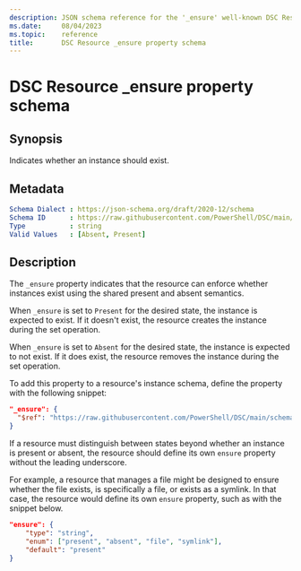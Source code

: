 ```yaml
---
description: JSON schema reference for the '_ensure' well-known DSC Resource property.
ms.date:     08/04/2023
ms.topic:    reference
title:       DSC Resource _ensure property schema
---
```


# DSC Resource _ensure property schema

## Synopsis

Indicates whether an instance should exist.

## Metadata

```yaml
Schema Dialect : https://json-schema.org/draft/2020-12/schema
Schema ID      : https://raw.githubusercontent.com/PowerShell/DSC/main/schemas/2023/08/resource/properties/ensure.json
Type           : string
Valid Values   : [Absent, Present]
```

## Description

The `_ensure` property indicates that the resource can enforce whether instances exist using the
shared present and absent semantics.

When `_ensure` is set to `Present` for the desired state, the instance is expected to exist. If it
doesn't exist, the resource creates the instance during the set operation.

When `_ensure` is set to `Absent` for the desired state, the instance is expected to not exist. If
it does exist, the resource removes the instance during the set operation.

To add this property to a resource's instance schema, define the property with the following
snippet:

```json
"_ensure": {
  "$ref": "https://raw.githubusercontent.com/PowerShell/DSC/main/schemas/2023/08/resource/properties/ensure.json"
}
```

If a resource must distinguish between states beyond whether an instance is present or absent, the
resource should define its own `ensure` property without the leading underscore.

For example, a resource that manages a file might be designed to ensure whether the file exists, is
specifically a file, or exists as a symlink. In that case, the resource would define its own
`ensure` property, such as with the snippet below.

```json
"ensure": {
    "type": "string",
    "enum": ["present", "absent", "file", "symlink"],
    "default": "present"
}
```
